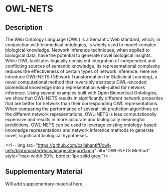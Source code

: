 # OWL-NETS
## Description

The Web Ontology Language (OWL) is a Semantic Web standard, which, in conjunction with biomedical ontologies, is widely used to model complex biological knowledge. Network inference techniques, when applied to biological data, have the potential to generate novel biological insights. While OWL facilitates logically consistent integration of independent and conflicting sources of semantic knowledge, its representational complexity reduces the effectiveness of certain types of network inference. Here we introduce OWL-NETS (NEtwork Transformation for Statistical Learning), a novel computational method that reversibly abstracts OWL-encoded biomedical knowledge into a representation well-suited for network inference. Using several examples built with Open Biomedical Ontologies, we show that OWL-NETS results in significantly different network properties that are better for network than their corresponding OWL representations. When comparing the performance of several link prediction algorithms on the different network representations, OWL-NETS is less computationally expensive and results in  more accurate and biologically meaningful predictions. OWL-NETS can be used to leverage existing ontology-based knowledge representations and network inference methods to generate novel, significant biological hypotheses.



<<!-- img src="https://github.com/callahantiff/owl-nets/blob/master/docs/images/Figure1.png" alt="OWL-NETS Method" style="max-width:30%; border: 1px solid grey;"/>

## Supplementary Material

Will add supplementary material here.

```
